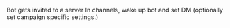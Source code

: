 Bot gets invited to a server
In channels, wake up bot and set DM (optionally set campaign specific settings.)

